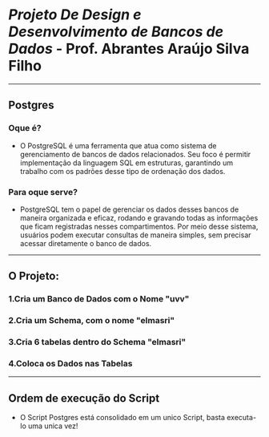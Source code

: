 # ***Projeto De Design e Desenvolvimento de Bancos de Dados*** - Prof. Abrantes Araújo Silva Filho 
---
## Postgres
### Oque é?
- O PostgreSQL é uma ferramenta que atua como sistema de gerenciamento de bancos de dados relacionados. Seu foco é permitir implementação da linguagem SQL em estruturas, garantindo um trabalho com os padrões desse tipo de ordenação dos dados.
### Para oque serve?
- PostgreSQL tem o papel de gerenciar os dados desses bancos de maneira organizada e eficaz, rodando e gravando todas as informações que ficam registradas nesses compartimentos. Por meio desse sistema, usuários podem executar consultas de maneira simples, sem precisar acessar diretamente o banco de dados.
---
## O Projeto:
### 1.Cria um Banco de Dados com o Nome "uvv"
### 2.Cria um Schema, com o nome "elmasri"
### 3.Cria 6 tabelas dentro do Schema "elmasri"
### 4.Coloca os Dados nas Tabelas
---
## Ordem de execução do Script 
- O Script Postgres está consolidado em um unico Script, basta executa-lo uma unica vez!



